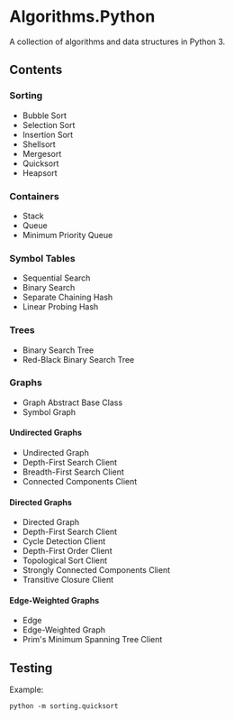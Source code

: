 # Algorithms.Python

A collection of algorithms and data structures in Python 3.

## Contents

### Sorting

* Bubble Sort
* Selection Sort
* Insertion Sort
* Shellsort
* Mergesort
* Quicksort
* Heapsort

### Containers

* Stack
* Queue
* Minimum Priority Queue

### Symbol Tables

* Sequential Search
* Binary Search
* Separate Chaining Hash
* Linear Probing Hash

### Trees

* Binary Search Tree
* Red-Black Binary Search Tree

### Graphs

* Graph Abstract Base Class
* Symbol Graph

#### Undirected Graphs

* Undirected Graph
* Depth-First Search Client
* Breadth-First Search Client
* Connected Components Client

#### Directed Graphs

* Directed Graph
* Depth-First Search Client
* Cycle Detection Client
* Depth-First Order Client
* Topological Sort Client
* Strongly Connected Components Client
* Transitive Closure Client

#### Edge-Weighted Graphs

* Edge
* Edge-Weighted Graph
* Prim's Minimum Spanning Tree Client

## Testing

Example:

```ssh
python -m sorting.quicksort
```
